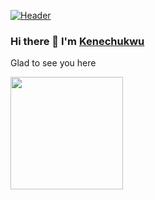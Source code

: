 [![Header](https://avatars.githubusercontent.com/u/49237742?s=400&u=73d9f2e744a04b17927062e4c68693c80c8c32dd&v=4 "Header")](https://some-url.dev/)
### Hi there 👋 I'm <a href="https://github.com/Kenechvkwv">Kenechukwu</a>

Glad to see you here

<img height="180em" src="https://github-readme-stats.vercel.app/api?username=Kenechvkwv&show_icons=true&hide_border=true&&count_private=true&include_all_commits=true" />

<!--
**Kenechvkwv/Kenechvkwv** is a ✨ _special_ ✨ repository because its `README.md` (this file) appears on your GitHub profile.

Here are some ideas to get you started:

- 🔭 I’m currently working on ...
- 🌱 I’m currently learning ...
- 👯 I’m looking to collaborate on ...
- 🤔 I’m looking for help with ...
- 💬 Ask me about ...
- 📫 How to reach me: ...
- 😄 Pronouns: ...
- ⚡ Fun fact: ...
-->
